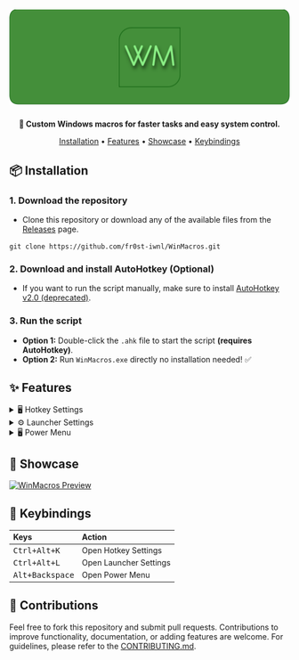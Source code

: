 <h1 align="center">
  <a href="http://winmacros.netlify.app" target="_blank"><img src="https://github.com/fr0st-iwnl/assets/blob/main/thumbnails/WMBanner.png" alt="WinMacros" width="900"></a>
</h1>
<p align="center"><strong>🧩 Custom Windows macros for faster tasks and easy system control.</strong></p>


<p align="center">
<a href="#-installation">Installation</a> •
<a href="#-features">Features</a> •
<a href="#-showcase">Showcase</a> •
<a href="#-keybindings">Keybindings</a>
</p>

## 📦 Installation 

### 1. Download the repository
- Clone this repository or download any of the available files from the [Releases](https://github.com/fr0st-iwnl/WinMacros/releases) page.
```
git clone https://github.com/fr0st-iwnl/WinMacros.git
```
### 2.  Download and install AutoHotkey (Optional)
- If you want to run the script manually, make sure to install [AutoHotkey v2.0 (deprecated)](https://autohotkey.com/).

### 3. Run the script
- **Option 1:** Double-click the `.ahk` file to start the script <strong>(requires AutoHotkey)</strong>.
- **Option 2:** Run `WinMacros.exe` directly no installation needed! ✅




## ✨ Features

<details>
<summary>🖥️ Hotkey Settings</summary>

### Applications
- **File Explorer**: Open `File Explorer` with a hotkey.
- **PowerShell**: Open `PowerShell` with a hotkey.
- **Default Browser**: Open your default `web browser` with a hotkey.
- **Code Editor**: Open your `code editor` **(VSCode or VSCodium)** with a hotkey.
- **Calculator**: Open the built-in `calculator` with a hotkey.
- **Spotify**: Open `Spotify` with a hotkey.

### System Tools
- **Toggle Taskbar**: Toggle the visibility of the `taskbar` with a hotkey.
- **Toggle Desktop Icons**: Toggle the visibility of `desktop icons` with a hotkey.

### Sound Controls
- **Volume Up**: Increase `system volume` with a hotkey.
- **Volume Down**: Decrease `system volume` with a hotkey.
- **Toggle Volume Mute**: Mute or unmute the `system volume` with a hotkey.
- **Toggle Microphone**: Mute or unmute the `microphone` with a hotkey.

</details>

<details>
<summary>⚙️ Launcher Settings</summary>
<br>

- **Ctrl + Alt + L**: Open a custom launcher where you can quickly run your own `.exe` files with a hotkey.

</details>

<details>
<summary>🖥️ Power Menu</summary>

- **Alt + Backspace**: Open the power menu with options to:

  - 🌙 Shutdown
  
  - 🔄 Restart
  
  - 💤 Sleep
  
  - 🔒 Log Off

</details>




## 📸 Showcase

[![WinMacros Preview](https://github.com/user-attachments/assets/4a0e0c40-a069-4800-b280-f1769d03dbd5)](https://winmacros.netlify.app/#showcase)





## 🎹 Keybindings

<div align="left">

| Keys | Action |
| :--- | :--- |
| <kbd>Ctrl+Alt+K</kbd> | Open Hotkey Settings |
| <kbd>Ctrl+Alt+L</kbd> | Open Launcher Settings |
| <kbd>Alt+Backspace</kbd> | Open Power Menu |

</div>


## 🤝 Contributions 

Feel free to fork this repository and submit pull requests. Contributions to improve functionality, documentation, or adding features are welcome. For guidelines, please refer to the [CONTRIBUTING.md](https://github.com/fr0st-iwnl/WinMacros/blob/master/CONTRIBUTING.md).
